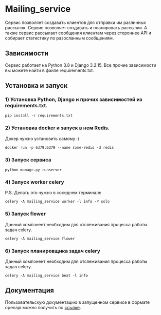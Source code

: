 # Mailing_service
 
Сервис позволяет создавать клиентов для отправки им различных рассылок. 
Сервис позволяет создавать и планировать рассылки. 
А также сервис рассылает сообщения клиентам через стороннее API и собирает
статистику по разосланным сообщениям.


## Зависимости

Сервис работает на Python 3.8 и Django 3.2.15.
Все прочие зависимости вы можете найти в файле requirements.txt.

## Установка и запуск

### 1) Установка Python, Django и прочих зависимостей из requirements.txt.
```shell
pip install -r requirements.txt
```

### 2) Установка docker и запуск в нем Redis.
Докер нужно установить самому :)
```shell
docker run -p 6379:6379 --name some-redis -d redis
```

### 3) Запуск сервиса

```shell
python manage.py runserver
```

### 4) Запуск worker celery
P.S. Делать это нужно в соседнем терминале
```shell
celery -A mailing_service worker -l info -P solo
```


### 5) Запуск flower
Данный компонент необходим для отслеживания процесса работы задач celery.
```shell
celery -A mailing_service flower
```

### 6) Запуск планировщика задач celery 
Данный компонент необходим для отслеживания процесса работы задач celery.
```shell
celery -A mailing_service beat -l info
```


## Документация

Пользовательскую документацию в запущенном сервисе в формате openapi можно получить по [ссылке](http://127.0.0.1:8000/api/mailing-statistics/). 
